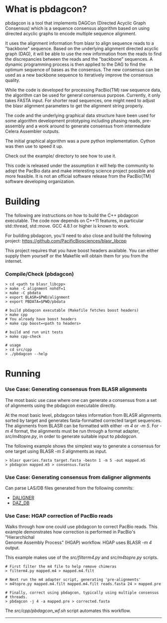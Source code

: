 What is pbdagcon?
=================

pbdagcon is a tool that implements DAGCon (Directed Acyclic Graph Consensus)
which is a sequence consensus algorithm based on using directed acyclic graphs
to encode multiple sequence alignment.

It uses the alignment information from blasr to align sequence reads to a
"backbone" sequence. Based on the underlying alignment directed acyclic graph
(DAG), it will be able to use the new information from the reads to find the
discrepancies between the reads and the "backbone" sequences.  A dynamic
programming process is then applied to the DAG to find the optimum sequence of
bases as the consensus.  The new consensus can be used as a new backbone
sequence to iteratively improve the consensus quality.

While the code is developed for processing PacBio(TM) raw sequence data, the
algorithm can be used for general consensus purpose. Currently, it only takes
FASTA input. For shorter read sequences, one might need to adjust the blasr
alignment parameters to get the alignment string properly.

The code and the underlying graphical data structure have been used for some
algorithm development prototyping including phasing reads, pre-assembly and a
work around to generate consensus from intermediate Celera Assembler outputs.

The initial graphical algorithm was a pure python implementation. Cython was
then use to speed it up.

Check out the example/ directory to see how to use it. 

This code is released under the assumption it will help the community to adopt
the PacBio data and make interesting science project possible and more
feasible.  It is not an official software release from the PacBio(TM) software
developing organization.

Building
========
The following are instructions on how to build the C++ pbdagcon executable. 
The code now depends on C++11 features, in particular std::thread, std::move. 
GCC 4.8.1 or higher is known to work.

For building pbdagcon, you'll need to also close and build the following 
project: https://github.com/PacificBiosciences/blasr_libcpp

This project requires that you have boost headers available.  You can either 
supply them yourself or the Makefile will obtain them for you from the 
internet.

### Compile/Check (pbdagcon)
    > cd <path to blasr_libcpp>
    > make -C alignment nohdf=1
    > make -C pbdata
    > export BLASR=$PWD/alignment
    > export PBDATA=$PWD/pbdata

    # build pbdagcon executable (Makefile fetches boost headers)
    > make cpp 
    # You already have boost headers
    > make cpp boost=<path to headers>

    # build and run unit tests
    > make cpp-check

    # usage 
    > cd src/cpp
    > ./pbdagcon --help

Running
=======

### Use Case: Generating consensus from BLASR alignments
The most basic use case where one can generate a consensus from a set of 
alignments using the pbdagcon executable directly.

At the most basic level, pbdagcon takes information from BLASR alignments 
sorted by target and generates fasta-formatted corrected target sequences.
The alignments from BLASR can be formatted with either *-m 4* or *-m 5*. 
For *-m 4* format, the alignments must be run through a format adapter, 
*src/m4topre.py*, in order to generate suitable input to *pbdagcon*.

The following example shows the simplest way to generate a consensus for one 
target using BLASR *-m 5* alignments as input.

    > blasr queries.fasta target.fasta -bestn 1 -m 5 -out mapped.m5
    > pbdagcon mapped.m5 > consensus.fasta

### Use Case: Generating consensus from daligner alignments
Can parse LAS/DB files generated from the following commits:
* [DALIGNER](https://github.com/thegenemyers/DALIGNER/commit/8edd180ba7b5302c6f1fc859eef5c646db99fd87)
* [DAZ_DB](https://github.com/thegenemyers/DAZZ_DB/commit/84fa98fde94ba0ab56dd715aa7f8fe7e150290f8)


### Use Case: HGAP correction of PacBio reads
Walks through how one could use pbdagcon to correct PacBio reads.  This 
example demonstrates how correction is performed in PacBio's "Hierarchichal  
Genome Assembly Process" (HGAP) workflow.  HGAP uses BLASR *-m 4* output.

This example makes use of the *src/filterm4.py* and *src/m4topre.py* scripts.

    # First filter the m4 file to help remove chimeras
    > filterm4.py mapped.m4 > mapped.m4.filt

    # Next run the m4 adapter script, generating 'pre-alignments'
    > m4topre.py mapped.m4.filt mapped.m4.filt reads.fasta 24 > mapped.pre

    # Finally, correct using pbdagcon, typically using multiple consensus  
    # threads.
    > pbdagcon -j 4 -a mapped.pre > corrected.fasta

The *src/cpp/pbdagcon_wf.sh* script automates this workflow.


-----------------------------------------------------------------------------

<script>
(function(i,s,o,g,r,a,m){i['GoogleAnalyticsObject']=r;i[r]=i[r]||function(){
(i[r].q=i[r].q||[]).push(arguments)},i[r].l=1*new Date();a=s.createElement(o),
m=s.getElementsByTagName(o)[0];a.async=1;a.src=g;m.parentNode.insertBefore(a,m)
})(window,document,'script','//www.google-analytics.com/analytics.js','ga');
ga('create', 'UA-13166584-17', 'github.com');
ga('send', 'pageview');
</script>
